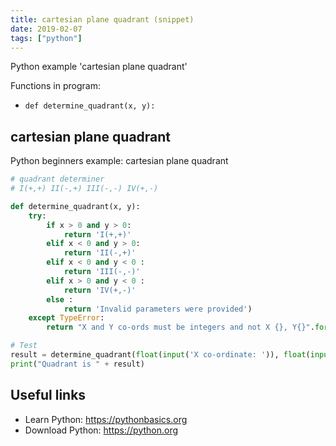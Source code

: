 ```yaml
---
title: cartesian plane quadrant (snippet)
date: 2019-02-07
tags: ["python"]
---
```

Python example 'cartesian plane quadrant'

Functions in program: 
* `def determine_quadrant(x, y):`

## cartesian plane quadrant

Python beginners example: cartesian plane quadrant

```python
# quadrant determiner
# I(+,+) II(-,+) III(-,-) IV(+,-)

def determine_quadrant(x, y):
	try:
		if x > 0 and y > 0:
			return 'I(+,+)' 
		elif x < 0 and y > 0:
			return 'II(-,+)'
		elif x < 0 and y < 0 :
			return 'III(-,-)'
		elif x > 0 and y < 0 :
			return 'IV(+,-)'
		else :
			return 'Invalid parameters were provided')
	except TypeError:
		return "X and Y co-ords must be integers and not X {}, Y{}".format(type(x), type(y))

# Test
result = determine_quadrant(float(input('X co-ordinate: ')), float(input('Y co-ordinate: ')))
print("Quadrant is " + result)


```

## Useful links

- Learn Python: https://pythonbasics.org
- Download Python: https://python.org
